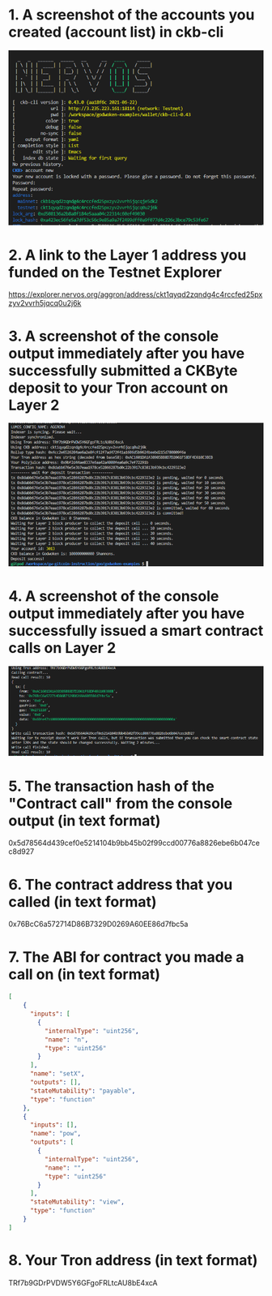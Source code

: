 # 1. A screenshot of the accounts you created (account list) in ckb-cli

![](1.png)

# 2. A link to the Layer 1 address you funded on the Testnet Explorer

https://explorer.nervos.org/aggron/address/ckt1qyqd2zqndg4c4rccfed25pxzyv2vvrh5jqcq0u2j6k

# 3. A screenshot of the console output immediately after you have successfully submitted a CKByte deposit to your Tron account on Layer 2


![](2.png)

# 4. A screenshot of the console output immediately after you have successfully issued a smart contract calls on Layer 2


![](3.png)

# 5. The transaction hash of the "Contract call" from the console output (in text format)

0x5d78564d439cef0e5214104b9bb45b02f99ccd00776a8826ebe6b047cec8d927

# 6. The contract address that you called (in text format)

0x76BcC6a572714D86B7329D0269A60EE86d7fbc5a

# 7. The ABI for contract you made a call on (in text format)

```json
[
    {
      "inputs": [
        {
          "internalType": "uint256",
          "name": "n",
          "type": "uint256"
        }
      ],
      "name": "setX",
      "outputs": [],
      "stateMutability": "payable",
      "type": "function"
    },
    {
      "inputs": [],
      "name": "pow",
      "outputs": [
        {
          "internalType": "uint256",
          "name": "",
          "type": "uint256"
        }
      ],
      "stateMutability": "view",
      "type": "function"
    }
]
```

# 8. Your Tron address (in text format)

TRf7b9GDrPVDW5Y6GFgoFRLtcAU8bE4xcA